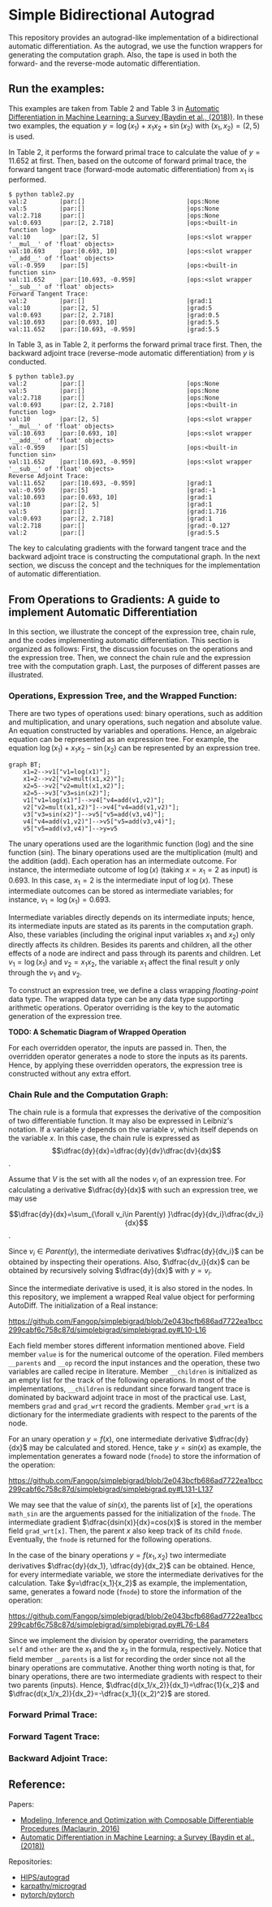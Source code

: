 # Simple Bidirectional Autograd
This repository provides an autograd-like implementation of a bidirectional automatic differentiation.
As the autograd, we use the function wrappers for generating the computation graph.
Also, the tape is used in both the forward- and the reverse-mode automatic differentiation.

## Run the examples:
This examples are taken from Table 2 and Table 3 in [Automatic Differentiation in Machine Learning: a Survey (Baydin et al., (2018))](https://www.jmlr.org/papers/volume18/17-468/17-468.pdf).
In these two examples, the equation $y=\log(x_1)+x_1x_2+\sin(x_2)$ with $(x_1,x_2)=(2,5)$ is used.

In Table 2, it performs the forward primal trace to calculate the value of $y=11.652$ at first.
Then, based on the outcome of forward primal trace, the forward tangent trace (forward-mode automatic differentiation)  from $x_1$ is performed.
```
$ python table2.py
val:2         |par:[]                            |ops:None                                              
val:5         |par:[]                            |ops:None                                              
val:2.718     |par:[]                            |ops:None                                              
val:0.693     |par:[2, 2.718]                    |ops:<built-in function log>                           
val:10        |par:[2, 5]                        |ops:<slot wrapper '__mul__' of 'float' objects>       
val:10.693    |par:[0.693, 10]                   |ops:<slot wrapper '__add__' of 'float' objects>       
val:-0.959    |par:[5]                           |ops:<built-in function sin>                           
val:11.652    |par:[10.693, -0.959]              |ops:<slot wrapper '__sub__' of 'float' objects>       
Forward Tangent Trace:
val:2         |par:[]                            |grad:1                             
val:10        |par:[2, 5]                        |grad:5                             
val:0.693     |par:[2, 2.718]                    |grad:0.5                           
val:10.693    |par:[0.693, 10]                   |grad:5.5                           
val:11.652    |par:[10.693, -0.959]              |grad:5.5 
```

In Table 3, as in Table 2, it performs the forward primal trace first.
Then, the backward adjoint trace (reverse-mode automatic differentiation) from $y$ is conducted.
```
$ python table3.py
val:2         |par:[]                            |ops:None                                              
val:5         |par:[]                            |ops:None                                              
val:2.718     |par:[]                            |ops:None                                              
val:0.693     |par:[2, 2.718]                    |ops:<built-in function log>                           
val:10        |par:[2, 5]                        |ops:<slot wrapper '__mul__' of 'float' objects>       
val:10.693    |par:[0.693, 10]                   |ops:<slot wrapper '__add__' of 'float' objects>       
val:-0.959    |par:[5]                           |ops:<built-in function sin>                           
val:11.652    |par:[10.693, -0.959]              |ops:<slot wrapper '__sub__' of 'float' objects>       
Reverse Adjoint Trace:
val:11.652    |par:[10.693, -0.959]              |grad:1                             
val:-0.959    |par:[5]                           |grad:-1                            
val:10.693    |par:[0.693, 10]                   |grad:1                             
val:10        |par:[2, 5]                        |grad:1                             
val:5         |par:[]                            |grad:1.716                         
val:0.693     |par:[2, 2.718]                    |grad:1                             
val:2.718     |par:[]                            |grad:-0.127                        
val:2         |par:[]                            |grad:5.5
```
The key to calculating gradients with the forward tangent trace and the backward adjoint trace is constructing the computational graph.
In the next section, we discuss the concept and the techniques for the implementation of automatic differentiation.

## From Operations to Gradients: A guide to implement Automatic Differentiation
In this section, we illustrate the concept of the expression tree, chain rule, and the codes implementing automatic differentiation.
This section is organized as follows: First, the discussion focuses on the operations and the expression tree.
Then, we connect the chain rule and the expression tree with the computation graph.
Last, the purposes of different passes are illustrated.

### Operations, Expression Tree, and the Wrapped Function:
There are two types of operations used: binary operations, such as addition and multiplication, and unary operations, such negation and absolute value.
An equation constructed by variables and operations.
Hence, an algebraic equation can be represented as an expression tree.
For example, the equation $\log(x_1)+x_1x_2-\sin(x_2)$ can be represented by an expression tree.

```mermaid
graph BT;
    x1=2-->v1["v1=log(x1)"];
    x1=2-->v2["v2=mult(x1,x2)"];
    x2=5-->v2["v2=mult(x1,x2)"];
    x2=5-->v3["v3=sin(x2)"];
    v1["v1=log(x1)"]-->v4["v4=add(v1,v2)"];
    v2["v2=mult(x1,x2)"]-->v4["v4=add(v1,v2)"];
    v3["v3=sin(x2)"]-->v5["v5=add(v3,v4)"];
    v4["v4=add(v1,v2)"]-->v5["v5=add(v3,v4)"];
    v5["v5=add(v3,v4)"]-->y=v5
```

The unary operations used are the logarithmic function (log) and the sine function (sin).
The binary operations used are the multiplication (mult) and the addition (add).
Each operation has an intermediate outcome.
For instance, the intermediate outcome of $\log(x)$ (taking $x=x_1=2$ as input) is $0.693$.
In this case, $x_1=2$ is the intermediate input of $\log(x)$.
These intermediate outcomes can be stored as intermediate variables; for instance, $v_1=\log(x_1)=0.693$.

Intermediate variables directly depends on its intermediate inputs; hence, its intermediate inputs are stated as its parents in the computation graph.
Also, these variables (including the original input variables $x_1$ and $x_2$) only directly affects its children.
Besides its parents and children, all the other effects of a node are indirect and pass through its parents and children.
Let $v_1=\log(x_1)$ and $v_2=x_1x_2$, the variable $x_1$ affect the final result $y$ only through the $v_1$ and $v_2$.

To construct an expression tree, we define a class wrapping *floating-point* data type.
The wrapped data type can be any data type supporting arithmetic operations.
Operator overriding is the key to the automatic generation of the expression tree.

**TODO: A Schematic Diagram of Wrapped Operation**

For each overridden operator, the inputs are passed in.
Then, the overridden operator generates a node to store the inputs as its parents.
Hence, by applying these overridden operators, the expression tree is constructed without any extra effort.

### Chain Rule and the Computation Graph:
The chain rule is a formula that expresses the derivative of the composition of two differentiable function.
It may also be expressed in Leibniz's notation. If a variable $y$ depends on the variable $v$, which itself depends on the variable $x$. In this case, the chain rule is expressed as 
$$\dfrac{dy}{dx}=\dfrac{dy}{dv}\dfrac{dv}{dx}$$.

Assume that $V$ is the set with all the nodes $v_i$ of an expression tree.
For calculating a derivative $\dfrac{dy}{dx}$ with such an expression tree, we may use

$$\dfrac{dy}{dx}=\sum_{\forall v_i\in Parent(y) }\dfrac{dy}{dv_i}\dfrac{dv_i}{dx}$$.

Since $v_i\in Parent(y)$, the intermediate derivatives $\dfrac{dy}{dv_i}$ can be obtained by inspecting their operations.
Also, $\dfrac{dv_i}{dx}$ can be obtained by recursively solving $\dfrac{dy}{dx}$ with $y=v_i$.

Since the intermediate derivative is used, it is also stored in the nodes.
In this repository, we implement a wrapped Real value object for performing AutoDiff.
The initialization of a Real instance:

https://github.com/Fangop/simplebigrad/blob/2e043bcfb686ad7722ea1bcc299cabf6c758c87d/simplebigrad/simplebigrad.py#L10-L16

Each field member stores different information mentioned above.
Field member `value` is for the numerical outcome of the operation.
Filed members `__parents` and `__op` record the input instances and the operation, these two variables are called recipe in literature.
Member `__children` is initialized as an empty list for the track of the following operations.
In most of the implementations, `__children` is redundant since forward tangent trace is dominated by backward adjoint trace in most of the practical use.
Last, members `grad` and `grad_wrt` record the gradients.
Member `grad_wrt` is a dictionary for the intermediate gradients with respect to the parents of the node.

For an unary operation $y=f(x)$, one intermediate derivative $\dfrac{dy}{dx}$ may be calculated and stored.
Hence, take $y=sin(x)$ as example, the implementation generates a foward node (`fnode`) to store the information of the operation:

https://github.com/Fangop/simplebigrad/blob/2e043bcfb686ad7722ea1bcc299cabf6c758c87d/simplebigrad/simplebigrad.py#L131-L137

We may see that the value of $sin(x)$, the parents list of $[x]$, the operations `math_sin` are the arguements passed for the initialization of the `fnode`.
The intermediate gradient $\dfrac{dsin(x)}{dx}=cos(x)$ is stored in the member field `grad_wrt[x]`.
Then, the parent $x$ also keep track of its child `fnode`.
Eventually, the `fnode` is returned for the following operations.

In the case of the binary operations $y=f(x_1,x_2)$ two intermediate derivatives $\dfrac{dy}{dx_1}, \dfrac{dy}{dx_2}$ can be obtained.
Hence, for every intermediate variable, we store the intermediate derivatives for the calculation.
Take $y=\dfrac{x_1}{x_2}$ as example, the implementation, same, generates a foward node (`fnode`) to store the information of the operation:

https://github.com/Fangop/simplebigrad/blob/2e043bcfb686ad7722ea1bcc299cabf6c758c87d/simplebigrad/simplebigrad.py#L76-L84

Since we implement the division by operator overriding, the parameters `self` and `other` are the $x_1$ and the $x_2$ in the formula, respectively.
Notice that field member `__parents` is a list for recording the order since not all the binary operations are commutative.
Another thing worth noting is that, for binary operations, there are two intermediate gradients with respect to their two parents (inputs).
Hence, $\dfrac{d(x_1/x_2)}{dx_1}=\dfrac{1}{x_2}$ and $\dfrac{d(x_1/x_2)}{dx_2}=-\dfrac{x_1}{(x_2)^2}$ are stored.

### Forward Primal Trace:
### Forward Tagent Trace:
### Backward Adjoint Trace:

## Reference:
Papers:
* [Modeling, Inference and Optimization with Composable Differentiable Procedures (Maclaurin, 2016)](https://www.semanticscholar.org/paper/Modeling%2C-Inference-and-Optimization-With-Maclaurin/d5c6ee4468116671dcd811c1518c1dbf54c99e77)
* [Automatic Differentiation in Machine Learning: a Survey (Baydin et al., (2018))](https://www.jmlr.org/papers/volume18/17-468/17-468.pdf)

Repositories:
* [HIPS/autograd](https://github.com/HIPS/autograd)
* [karpathy/micrograd](https://github.com/karpathy/micrograd)
* [pytorch/pytorch](https://github.com/pytorch/pytorch)